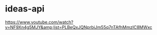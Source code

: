 # ideas-api
https://www.youtube.com/watch?v=NF9Xn4g5MJY&amp;list=PLBeQxJQNprbiJm55q7nTAfhMmzIC8MWxc
